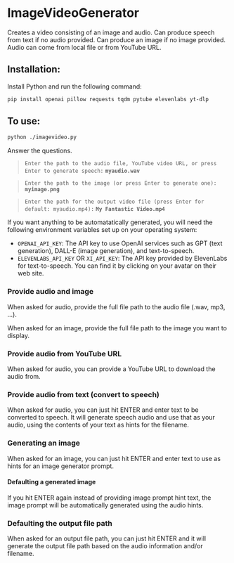 # ImageVideoGenerator
Creates a video consisting of an image and audio. Can produce speech from text if no audio provided. Can produce an image if no image provided. Audio can come from local file or from YouTube URL.

## Installation:

Install Python and run the following command:

```bash
pip install openai pillow requests tqdm pytube elevenlabs yt-dlp
```

## To use:
```bash
python ./imagevideo.py
```

Answer the questions. 

> ``Enter the path to the audio file, YouTube video URL, or press Enter to generate speech:`` **``myaudio.wav``**

> ``Enter the path to the image (or press Enter to generate one):`` **``myimage.png``**

> ``Enter the path for the output video file (press Enter for default: myaudio.mp4):`` **``My Fantastic Video.mp4``**

If you want anything to be automatatically generated, you will need the following environment variables set up on your operating system:

- `OPENAI_API_KEY`: The API key to use OpenAI services such as GPT (text generation), DALL-E (image generation), and text-to-speech.
- `ELEVENLABS_API_KEY` OR `XI_API_KEY`: The API key provided by ElevenLabs for text-to-speech. You can find it by clicking on your avatar on their web site. 

### Provide audio and image

When asked for audio, provide the full file path to the audio file (.wav, mp3, ...).

When asked for an image, provide the full file path to the image you want to display.

### Provide audio from YouTube URL

When asked for audio, you can provide a YouTube URL to download the audio from.

### Provide audio from text (convert to speech)

When asked for audio, you can just hit ENTER and enter text to be converted to speech. It will generate speech audio and use that as your audio, using the contents of your text as hints for the filename.

### Generating an image

When asked for an image, you can just hit ENTER and enter text to use as hints for an image generator prompt. 

#### Defaulting a generated image

If you hit ENTER again instead of providing image prompt hint text, the image prompt will be automatically generated using the audio hints.

### Defaulting the output file path

When asked for an output file path, you can just hit ENTER and it will generate the output file path based on the audio information and/or filename.